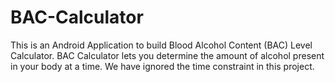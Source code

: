 # BAC-Calculator
This is an Android Application to build Blood Alcohol Content (BAC) Level Calculator. BAC Calculator lets you determine the amount of alcohol present in your body at a time. We have ignored the time constraint in this project.
